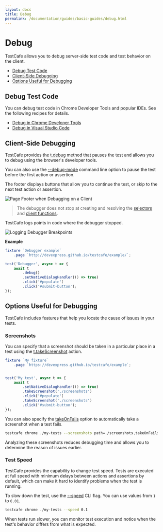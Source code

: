 ```yaml
---
layout: docs
title: Debug
permalink: /documentation/guides/basic-guides/debug.html
---
```

# Debug

TestCafe allows you to debug server-side test code and test behavior on the client.

* [Debug Test Code](#debug-test-code)
* [Client-Side Debugging](#client-side-debugging)
* [Options Useful for Debugging](#options-useful-for-debugging)

## Debug Test Code

You can debug test code in Chrome Developer Tools and popular IDEs. See the following recipes for details.

* [Debug in Chrome Developer Tools](../../recipes/debug-in-chrome-dev-tools.md)
* [Debug in Visual Studio Code](../../recipes/debug-in-visual-studio-code.md)

## Client-Side Debugging

TestCafe provides the [t.debug](../../reference/test-api/testcontroller/debug.md) method that pauses the test and allows you to debug using the browser's developer tools.

You can also use the [--debug-mode](../../reference/command-line-interface.md#-d---debug-mode)
command line option to pause the test before the first action or assertion.

The footer displays buttons that allow you to continue the test, or skip to the next test action or assertion.

![Page Footer when Debugging on a Client](../../images/debugging/client-debugging-footer.png)

> The debugger does not stop at creating and resolving the [selectors](select-page-elements.md) and [client functions](obtain-client-side-data.md).

TestCafe logs points in code where the debugger stopped.

![Logging Debugger Breakpoints](../../images/debugging/log-debugger.png)

**Example**

```js
fixture `Debugger example`
    .page `http://devexpress.github.io/testcafe/example/`;

test('Debugger', async t => {
    await t
        .debug()
        .setNativeDialogHandler(() => true)
        .click('#populate')
        .click('#submit-button');
});
```

## Options Useful for Debugging

TestCafe includes features that help you locate the cause of issues in your tests.

### Screenshots

You can specify that a screenshot should be taken in a particular place in a test using the [t.takeScreenshot](../../reference/test-api/testcontroller/takescreenshot.md) action.

```js
fixture `My fixture`
    .page `https://devexpress.github.io/testcafe/example`;


test('My test', async t => {
    await t
        .setNativeDialogHandler(() => true)
        .takeScreenshot('./screenshots')
        .click('#populate')
        .takeScreenshot('./screenshots')
        .click('#submit-button');
});
```

You can also specify the [takeOnFails](../../reference/command-line-interface.md#takeonfails) option to automatically take a screenshot when a test fails.

```sh
testcafe chrome ./my-tests --screenshots path=./screenshots,takeOnFails=true
```

Analyzing these screenshots reduces debugging time and allows you to determine the reason of issues earlier.

### Test Speed

TestCafe provides the capability to change test speed. Tests are executed at full speed with minimum delays between actions and assertions by default, which can make it hard to identify problems when the test is running.

To slow down the test, use the [--speed](../../reference/command-line-interface.md#--speed-factor)
CLI flag. You can use values from `1` to `0.01`.

```sh
testcafe chrome ./my-tests --speed 0.1
```

When tests run slower, you can monitor test execution and notice when the test's behavior differs from what is expected.
